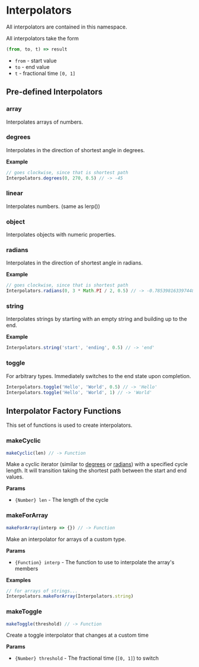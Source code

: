 # Interpolators

All interpolators are contained in this namespace.

All interpolators take the form

```js
(from, to, t) => result
```

* `from` - start value
* `to` - end value
* `t` - fractional time `[0, 1]`

## Pre-defined Interpolators

### array

Interpolates arrays of numbers.

### degrees

Interpolates in the direction of shortest angle in degrees.

**Example**

```js
// goes clockwise, since that is shortest path
Interpolators.degrees(0, 270, 0.5) // -> -45
```

### linear

Interpolates numbers. (same as lerp())

### object

Interpolates objects with numeric properties.

### radians

Interpolates in the direction of shortest angle in radians.

**Example**

```js
// goes clockwise, since that is shortest path
Interpolators.radians(0, 3 * Math.PI / 2, 0.5) // -> -0.7853981633974483
```

### string

Interpolates strings by starting with an empty string and building up to
the end.

**Example**

```js
Interpolators.string('start', 'ending', 0.5) // -> 'end'
```

### toggle

For arbitrary types. Immediately switches to the end state upon completion.

```js
Interpolators.toggle('Hello', 'World', 0.5) // -> 'Hello'
Interpolators.toggle('Hello', 'World', 1) // -> 'World'
```

## Interpolator Factory Functions

This set of functions is used to create interpolators.

### makeCyclic

```js
makeCyclic(len) // -> Function
```

Make a cyclic iterator (similar to [degrees](#degrees) or [radians](#radians))
with a specified cycle length. It will transition taking the shortest
path between the start and end values.

**Params**

* `{Number} len` - The length of the cycle

### makeForArray

```js
makeForArray(interp => {}) // -> Function
```

Make an interpolator for arrays of a custom type.

**Params**

* `{Function} interp` - The function to use to interpolate the array's members

**Examples**

```js
// for arrays of strings...
Interpolators.makeForArray(Interpolators.string)
```

### makeToggle

```js
makeToggle(threshold) // -> Function
```

Create a toggle interpolator that changes at a custom time

**Params**

* `{Number} threshold` - The fractional time (`[0, 1]`) to switch

